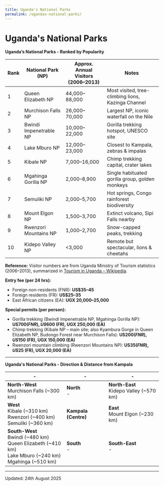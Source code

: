```yaml
---
title: Uganda's National Parks
permalink: /ugandas-national-parks/
---
```

# Uganda's National Parks

**Uganda’s National Parks - Ranked by Popularity**

|Rank|National Park (NP)|Approx. Annual Visitors (2006–2013)|Notes|
|-|-|-|-|
|1|Queen Elizabeth NP|44,000–88,000|Most visited, tree-climbing lions, Kazinga Channel|
|2|Murchison Falls NP|26,000–70,000|Largest NP, iconic waterfall on the Nile|
|3|Bwindi Impenetrable NP|10,000–22,000|Gorilla trekking hotspot, UNESCO site|
|4|Lake Mburo NP|12,000–23,000|Closest to Kampala, zebras & impalas|
|5|Kibale NP|7,000–16,000|Chimp trekking capital, crater lakes|
|6|Mgahinga Gorilla NP|2,000–8,900|Single habituated gorilla group, golden monkeys|
|7|Semuliki NP|2,000–5,700|Hot springs, Congo rainforest biodiversity|
|8|Mount Elgon NP|1,500–3,700|Extinct volcano, Sipi Falls nearby|
|9|Rwenzori Mountains NP|1,000–2,700|Snow-capped peaks, trekking|
|10|Kidepo Valley NP|<3,000|Remote but spectacular, lions & cheetahs|

**Reference:** Visitor numbers are from Uganda Ministry of Tourism statistics (2006–2013), summarized in [Tourism in Uganda – Wikipedia](https://en.wikipedia.org/wiki/Tourism_in_Uganda).

**Entry fee (per 24 hrs):**  
- Foreign non-residents (FNR): **US$35–45**  
- Foreign residents (FR): **US$25–35**  
- East African citizens (EA): **UGX 20,000–25,000**  

**Special permits (per person):**  
- Gorilla trekking (Bwindi Impenetrable NP, Mgahinga Gorilla NP): **US$700 (FNR), US$600 (FR), UGX 250,000 (EA)**  
- Chimp trekking (Kibale NP – main site; also Kyambura Gorge in Queen Elizabeth NP, Budongo Forest near Murchison Falls): **US$200 (FNR), US$150 (FR), UGX 150,000 (EA)**  
- Rwenzori mountain climbing (Rwenzori Mountains NP): **US$35 (FNR), US$25 (FR), UGX 20,000 (EA)**  

---

**Uganda's National Parks - Direction & Distance from Kampala**

| - | - | - |
| - | - | - |
| **North-West**<br>Murchison Falls (~300 km) | **North**<br>- | **North-East**<br>Kidepo Valley (~570 km) |
| **West**<br>Kibale (~310 km)<br>Rwenzori (~400 km)<br>Semuliki (~360 km) | **Kampala (Centre)** | **East**<br>Mount Elgon (~230 km) |
| **South-West**<br>Bwindi (~480 km)<br>Queen Elizabeth (~410 km)<br>Lake Mburo (~240 km)<br>Mgahinga (~510 km) | **South**<br>- | **South-East**<br>- |

---

Updated: 24th August 2025
